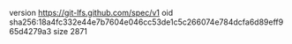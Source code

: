 version https://git-lfs.github.com/spec/v1
oid sha256:18a4fc332e44e7b7604e046cc53de1c5c266074e784dcfa6d89eff965d4279a3
size 2871

